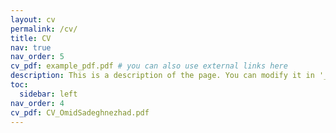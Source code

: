 ```yaml
---
layout: cv
permalink: /cv/
title: CV
nav: true
nav_order: 5
cv_pdf: example_pdf.pdf # you can also use external links here
description: This is a description of the page. You can modify it in '_pages/cv.md'. You can also change or remove the top pdf download button.
toc:
  sidebar: left
nav_order: 4
cv_pdf: CV_OmidSadeghnezhad.pdf
---
```

